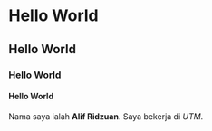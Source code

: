 # Hello World
## Hello World
### Hello World
#### Hello World

Nama saya ialah **Alif Ridzuan**. Saya bekerja di *UTM*.

